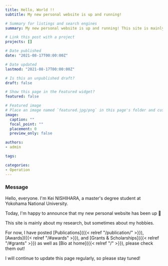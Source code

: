 ```yaml
---
title: Hello, World !!
subtitle: My new personal website is up and running!

# Summary for listings and search engines
summary: My new personal website is up and running! This site is mainly about my research, but sometimes about my hobbies.

# Link this post with a project
projects: []

# Date published
date: "2021-08-17T00:00:00Z"

# Date updated
lastmod: "2021-08-17T00:00:00Z"

# Is this an unpublished draft?
draft: false

# Show this page in the Featured widget?
featured: false

# Featured image
# Place an image named `featured.jpg/png` in this page's folder and customize its options here.
image:
  caption: ""
  focal_point: ""
  placement: 0
  preview_only: false

authors:
- admin

tags:

categories:
- Operation
---
```


### Message

Hello, everyone. I'm Kei NISHIHARA, a master's degree student at Yokohama National University.

Today, I'm happy to announce that my new personal website has been up 🎉

This site is mainly about my research, but sometimes about my hobbies.

For now, I have posted [Publications]({{< relref "/publication/" >}}), [Awards]({{< relref "/#awards" >}}), and [Grants & Scholarships]({{< relref "/#grants" >}}) as well as [Bio at home]({{< relref "/" >}}), please check them out!

I will continue to update this page regularly, so please stay tuned!
